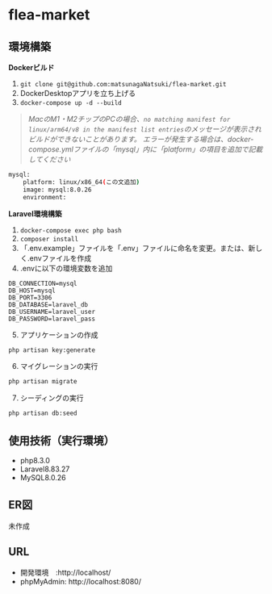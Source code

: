 # flea-market

## 環境構築
**Dockerビルド**
1. `git clone git@github.com:matsunagaNatsuki/flea-market.git`
2. DockerDesktopアプリを立ち上げる
3. `docker-compose up -d --build`

> *MacのM1・M2チップのPCの場合、`no matching manifest for linux/arm64/v8 in the manifest list entries`のメッセージが表示されビルドができないことがあります。
エラーが発生する場合は、docker-compose.ymlファイルの「mysql」内に「platform」の項目を追加で記載してください*
``` bash
mysql:
    platform: linux/x86_64(この文追加)
    image: mysql:8.0.26
    environment:
```

**Laravel環境構築**
1. `docker-compose exec php bash`
2. `composer install`
3. 「.env.example」ファイルを「.env」ファイルに命名を変更。または、新しく.envファイルを作成
4. .envに以下の環境変数を追加
```text
DB_CONNECTION=mysql
DB_HOST=mysql
DB_PORT=3306
DB_DATABASE=laravel_db
DB_USERNAME=laravel_user
DB_PASSWORD=laravel_pass
```
5. アプリケーションの作成
```bash
php artisan key:generate
```

6. マイグレーションの実行
```bash
php artisan migrate
```

7. シーディングの実行
```bash
php artisan db:seed
```

## 使用技術（実行環境）
- php8.3.0
- Laravel8.83.27
- MySQL8.0.26

## ER図
  未作成

## URL
- 開発環境　:http://localhost/
- phpMyAdmin: http://localhost:8080/